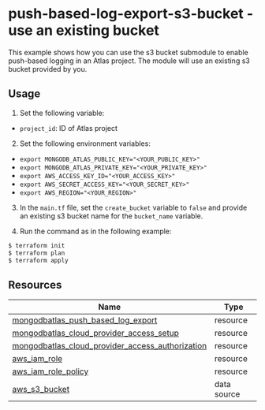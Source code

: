 # push-based-log-export-s3-bucket - use an existing bucket

This example shows how you can use the s3 bucket submodule to enable push-based logging in an Atlas project. The module will use an existing s3 bucket provided by you.


## Usage

1. Set the following variable: 

- `project_id`: ID of Atlas project

2. Set the following environment variables:

-  `export MONGODB_ATLAS_PUBLIC_KEY="<YOUR_PUBLIC_KEY>"`
-  `export MONGODB_ATLAS_PRIVATE_KEY="<YOUR_PRIVATE_KEY>"`
-  `export AWS_ACCESS_KEY_ID="<YOUR_ACCESS_KEY>"`
-  `export AWS_SECRET_ACCESS_KEY="<YOUR_SECRET_KEY>"`
-  `export AWS_REGION="<YOUR_REGION>"`

3. In the `main.tf` file, set the `create_bucket` variable to `false` and provide an existing s3 bucket name for the `bucket_name` variable.

4. Run the command as in the following example:

```bash
$ terraform init
$ terraform plan
$ terraform apply
```

## Resources

| Name | Type |
|------|------|
| [mongodbatlas_push_based_log_export](https://registry.terraform.io/providers/mongodb/mongodbatlas/latest/docs/resources/push_based_log_export) | resource |
| [mongodbatlas_cloud_provider_access_setup](https://registry.terraform.io/providers/mongodb/mongodbatlas/latest/docs/resources/cloud_provider_access#mongodbatlas_cloud_provider_access_setup) | resource |
| [mongodbatlas_cloud_provider_access_authorization](https://registry.terraform.io/providers/mongodb/mongodbatlas/latest/docs/resources/cloud_provider_access#mongodbatlas_cloud_provider_access_authorization) | resource |
| [aws_iam_role](https://registry.terraform.io/providers/hashicorp/aws/latest/docs/resources/iam_role) | resource |
| [aws_iam_role_policy](https://registry.terraform.io/providers/hashicorp/aws/latest/docs/resources/iam_role_policy) | resource |
| [aws_s3_bucket](https://registry.terraform.io/providers/hashicorp/aws/latest/docs/data-sources/s3_bucket) | data source |
